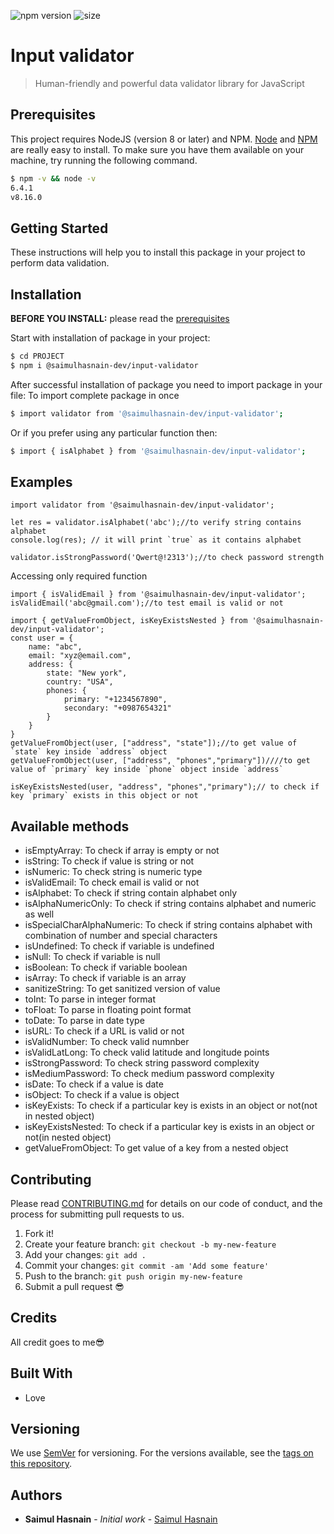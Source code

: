 ![npm version](https://img.shields.io/npm/v/input-validator?color=green&label=npm&style=flat-square)
![size](https://img.shields.io/bundlephobia/min/@saimulhasnain-dev/input-validator)
# Input validator

> Human-friendly and powerful data validator library for JavaScript

## Prerequisites

This project requires NodeJS (version 8 or later) and NPM.
[Node](http://nodejs.org/) and [NPM](https://npmjs.org/) are really easy to install.
To make sure you have them available on your machine,
try running the following command.

```sh
$ npm -v && node -v
6.4.1
v8.16.0
```

## Getting Started

These instructions will help you to install this package in your project to perform data validation.

## Installation

**BEFORE YOU INSTALL:** please read the [prerequisites](#prerequisites)

Start with installation of package in your project:

```sh
$ cd PROJECT
$ npm i @saimulhasnain-dev/input-validator
```

After successful installation of package you need to import package in your file:
To import complete package in once

```sh
$ import validator from '@saimulhasnain-dev/input-validator';
```

Or if you prefer using any particular function then:

```sh
$ import { isAlphabet } from '@saimulhasnain-dev/input-validator';
```

## Examples

```tsx
import validator from '@saimulhasnain-dev/input-validator';

let res = validator.isAlphabet('abc');//to verify string contains alphabet
console.log(res); // it will print `true` as it contains alphabet

validator.isStrongPassword('Qwert@!2313');//to check password strength

```
Accessing only required function

```tsx
import { isValidEmail } from '@saimulhasnain-dev/input-validator';
isValidEmail('abc@gmail.com');//to test email is valid or not

```
```tsx
import { getValueFromObject, isKeyExistsNested } from '@saimulhasnain-dev/input-validator';
const user = {
    name: "abc",
    email: "xyz@email.com",
    address: {
        state: "New york",
        country: "USA",
        phones: {
            primary: "+1234567890",
            secondary: "+0987654321"
        }
    }
}
getValueFromObject(user, ["address", "state"]);//to get value of `state` key inside `address` object
getValueFromObject(user, ["address", "phones","primary"])////to get value of `primary` key inside `phone` object inside `address`

isKeyExistsNested(user, "address", "phones","primary");// to check if key `primary` exists in this object or not

```
## Available methods
- isEmptyArray: To check if array is empty or not
- isString: To check if value is string or not
- isNumeric: To check string is numeric type 
- isValidEmail: To check email is valid or not
- isAlphabet: To check if string contain alphabet only
- isAlphaNumericOnly: To check if string contains alphabet and numeric as well
- isSpecialCharAlphaNumeric: To check if string contains alphabet with combination of number and special characters
- isUndefined: To check if variable is undefined
- isNull: To check if variable is null
- isBoolean: To check if variable boolean 
- isArray: To check if variable is an array
- sanitizeString: To get sanitized version of value
- toInt: To parse in integer format
- toFloat: To parse in floating point format
- toDate: To parse in date type
- isURL: To check if a URL is valid or not
- isValidNumber: To check valid numnber
- isValidLatLong: To check valid latitude and longitude points
- isStrongPassword: To check string password complexity
- isMediumPassword: To check medium password complexity
- isDate: To check if a value is date
- isObject: To check if a value is object
- isKeyExists: To check if a particular key is exists in an object or not(not in nested object)
- isKeyExistsNested: To check if a particular key is exists in an object or not(in nested object)
- getValueFromObject: To get value of a key from a nested object

## Contributing

Please read [CONTRIBUTING.md](CONTRIBUTING.md) for details on our code of conduct, and the process for submitting pull requests to us.

1.  Fork it!
2.  Create your feature branch: `git checkout -b my-new-feature`
3.  Add your changes: `git add .`
4.  Commit your changes: `git commit -am 'Add some feature'`
5.  Push to the branch: `git push origin my-new-feature`
6.  Submit a pull request :sunglasses:

## Credits
All credit goes to me:sunglasses: 

## Built With

* Love

## Versioning

We use [SemVer](http://semver.org/) for versioning. For the versions available, see the [tags on this repository](https://github.com/your/project/tags).

## Authors

* **Saimul Hasnain** - *Initial work* - [Saimul Hasnain](https://github.com/saimulhasnain-dev)

